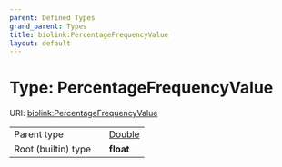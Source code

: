```yaml
---
parent: Defined Types
grand_parent: Types
title: biolink:PercentageFrequencyValue
layout: default
---
```


# Type: PercentageFrequencyValue




URI: [biolink:PercentageFrequencyValue](https://w3id.org/biolink/PercentageFrequencyValue)

|  |  |  |
| --- | --- | --- |
| Parent type | | [Double](types/Double.md) |
| Root (builtin) type | | **float** |

